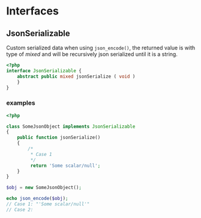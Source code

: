 # Interfaces

## JsonSerializable 

Custom serialized data when using `json_encode()`,
the returned value is with type of *mixed* and
will be recursively json serialized until it is a string.

```php
<?php
interface JsonSerializable {
    abstract public mixed jsonSerialize ( void )
    }
}
```

### examples

```php
<?php

class SomeJsonObject implements JsonSerializable
{
    public function jsonSerialize()
    {
        /*
         * Case 1
         */
         return 'Some scalar/null';
    }
}

$obj = new SomeJsonObject();

echo json_encode($obj);
// Case 1: "'Some scalar/null'"
// Case 2: 
```
